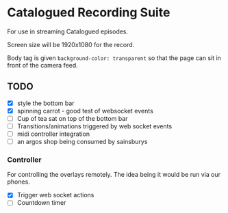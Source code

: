 # Catalogued Recording Suite

For use in streaming Catalogued episodes.

Screen size will be 1920x1080 for the record.

Body tag is given `background-color: transparent` so that the page can sit in front of the camera feed.

## TODO

- [x] style the bottom bar
- [x] spinning carrot - good test of websocket events
- [ ] Cup of tea sat on top of the bottom bar
- [ ] Transitions/animations triggered by web socket events
- [ ] midi controller integration
- [ ] an argos shop being consumed by sainsburys

### Controller

For controlling the overlays remotely. The idea being it would be run via our phones.

- [x] Trigger web socket actions
- [ ] Countdown timer
